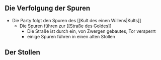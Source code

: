 ## Die Verfolgung der Spuren
+ Die Party folgt den Spuren des [[Kult des einen Willens|Kults]]
	+ Die Spuren führen zur [[Straße des Goldes]] 
		+ Die Straße ist durch ein, von Zwergen gebautes, Tor versperrt
		+ einige Spuren führen in einen alten Stollen
## Der Stollen
